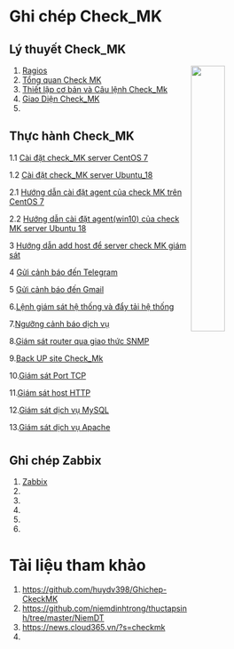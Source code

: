 # <h1>**Ghi chép Check_MK**</h1>

<h2>Lý thuyết Check_MK</h2>

<img src= https://i.imgur.com/8UzUbok.png align=right width=35%>

1. [Ragios](Check_MK/docs/Ragios.md)
2. [Tổng quan Check MK](Check_MK/docs/CheckMK.md)
3. [Thiết lập cơ bản và Câu lệnh Check_Mk](Check_MK/docs/Thiet_lap_Check_MK_Và_Cau_lenh_OMD.md)
4. [Giao Diện Check_MK](Check_MK/docs/Giao_dien_check_MK.md)
5. 



<h2>Thực hành Check_MK</h2>

1.1 [Cài đặt check_MK server CentOS 7](Check_MK/docs/Set_up_check_MK_C7.md)

1.2 [Cài đặt check_MK server Ubuntu_18](Check_MK/docs/Set_UP_check_Mk_U18.md)

2.1 [Hướng dẫn cài đặt agent của check MK trên CentOS 7](Check_MK/docs/Set_up_agent_checkmk_C7.md)

2.2 [Hướng dẫn cài đặt agent(win10) của check MK server Ubuntu 18](Check_MK/docs/Set_up_agent_checkmk_U18.md)

3 [Hướng dẫn add host để server check MK giám sát ](Check_MK/docs/add_host_CheckMk_C7.md)

4 [Gửi cảnh báo đến Telegram](/Check_MK/docs/Send_telegram.md)

5 [Gửi cảnh báo đến Gmail](Check_MK/docs/send_gmail.md)

6.[Lệnh giám sát hệ thống và đẩy tải hệ thống](/Check_MK/docs/command_monitor_system_thong_bao_day.md)

7.[Ngưỡng cảnh báo dịch vụ](Check_MK/docs/nguong_canh_bao_dich_vu.md)

8.[Giám sát router qua giao thức SNMP](Check_MK/docs/Giam_sat_Router_(mikortik)_SNMP.md)


9.[Back UP site Check_Mk](Check_MK/docs/Back_UP_site_check_MK.md)

10.[Giám sát Port TCP](Check_MK/docs/Giám_sát_Port_TCP.md)

11.[Giám sát host HTTP](Check_MK/docs/Giam_sat_host_HTTP.md)

12.[Giám sát dịch vụ MySQL](Check_MK/docs/Giám_sát_dịch_vụ_MySQL.md)

13.[Giám sát dịch vụ Apache](Check_MK/docs/Giám_sát_dịch_vụ_Apache.md)



# <h2>**Ghi chép Zabbix**</h2>

1.  [Zabbix](Zabbix/docs/Zabbix.md)
2.  
3. 
4.
5. 
6. 

# Tài liệu tham khảo 

   1. https://github.com/huydv398/Ghichep-CkeckMK
   2. https://github.com/niemdinhtrong/thuctapsinh/tree/master/NiemDT
   3. https://news.cloud365.vn/?s=checkmk
   4. 